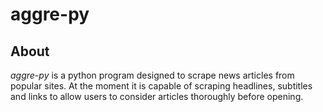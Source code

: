 # aggre-py
 
## About
_aggre-py_ is a python program designed to scrape news articles from popular sites. At the moment it is capable of scraping headlines, subtitles and links to allow users to consider articles thoroughly before opening.